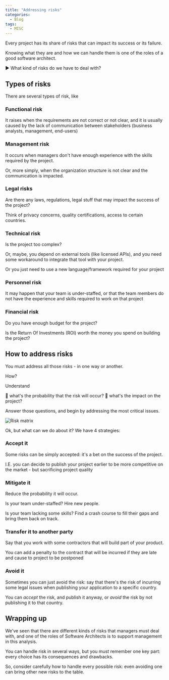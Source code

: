 ```yaml
---
title: "Addressing risks"
categories:
  - Blog
tags:
  - MISC
---
```




Every project has its share of risks that can impact its success or its failure.

Knowing what they are and how we can handle them is one of the roles of a good software architect.

▶ What kind of risks do we have to deal with?

## Types of risks

There are several types of risk, like 

### Functional risk  

It raises when the requirements are not correct or not clear, and it is usually caused by the lack of communication between stakeholders (business analysts, management, end-users)

### Management risk  

It occurs when managers don't have enough experience with the skills required by the project. 

Or, more simply, when the organization structure is not clear and the communication is impacted.

### Legal risks  

Are there any laws, regulations, legal stuff that may impact the success of the project?

Think of privacy concerns, quality certifications, access to certain countries.

### Technical risk 

Is the project too complex? 

Or, maybe, you depend on external tools (like licensed APIs), and you need some workaround to integrate that tool with your project.

Or you just need to use a new language/framework required for your project

### Personnel risk

It may happen that your team is under-staffed, or that the team members do not have the experience and skills required to work on that project

### Financial risk 

Do you have enough budget for the project?

Is the Return Of Investments (ROI) worth the money you spend on building the project?

## How to address risks

You must address all those risks - in one way or another.

How?

Understand 

🎲 what's the probability that the risk will occur?
🌋 what's the impact on the project?

Answer those questions, and begin by addressing the most critical issues.

![Risk matrix](./images/005-risks/risk-matrix.jpg)

Ok, but what can we do about it?
We have 4 strategies:

### Accept it

Some risks can be simply accepted: it's a bet on the success of the project.

I.E. you can decide to publish your project earlier to be more competitive on the market - but sacrificing project quality


### Mitigate it

Reduce the probability it will occur. 

Is your team under-staffed? Hire new people.

Is your team lacking some skills? Find a crash course to fill their gaps and bring them back on track.


### Transfer it to another party

Say that you work with some contractors that will build part of your product.

You can add a penalty to the contract that will be incurred if they are late and cause to project to be postponed


### Avoid it

Sometimes you can just avoid the risk: say that there's the risk of incurring some legal issues when publishing your application to a specific country. 

You can *accept* the risk, and publish it anyway, or *avoid* the risk by not publishing it to that country.


## Wrapping up

We've seen that there are different kinds of risks that managers must deal with, and one of the roles of Software Architects is to support management in this analysis.


You can handle risk in several ways, but you must remember one key part: every choice has its consequences and drawbacks.

So, consider carefully how to handle every possible risk: even avoiding one can bring other new risks to the table.

